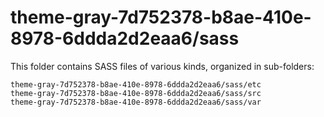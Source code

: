 # theme-gray-7d752378-b8ae-410e-8978-6ddda2d2eaa6/sass

This folder contains SASS files of various kinds, organized in sub-folders:

    theme-gray-7d752378-b8ae-410e-8978-6ddda2d2eaa6/sass/etc
    theme-gray-7d752378-b8ae-410e-8978-6ddda2d2eaa6/sass/src
    theme-gray-7d752378-b8ae-410e-8978-6ddda2d2eaa6/sass/var
